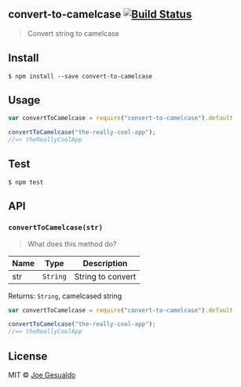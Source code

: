 ## convert-to-camelcase [![Build Status](https://travis-ci.org/joegesualdo/convert-to-camelcase.svg?branch=master)](https://travis-ci.org/joegesualdo/convert-to-camelcase)
> Convert string to camelcase

## Install
```
$ npm install --save convert-to-camelcase
```

## Usage
```javascript
var convertToCamelcase = require("convert-to-camelcase").default

convertToCamelcase("the-really-cool-app");
//=> theReallyCoolApp
```

## Test
```
$ npm test
```

## API
### `convertToCamelcase(str)`
> What does this method do?

| Name | Type | Description |
|------|------|-------------|
| str | `String` | String to convert |

Returns: `String`, camelcased string 

```javascript
var convertToCamelcase = require("convert-to-camelcase").default

convertToCamelcase("the-really-cool-app");
//=> theReallyCoolApp
```

## License
MIT © [Joe Gesualdo]()

